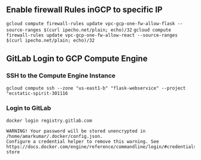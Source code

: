 
## Enable firewall Rules inGCP to specific IP
`gcloud compute firewall-rules update vpc-gcp-one-fw-allow-flask --source-ranges $(curl ipecho.net/plain; echo)/32`
`gcloud compute firewall-rules update vpc-gcp-one-fw-allow-react --source-ranges $(curl ipecho.net/plain; echo)/32`

## GitLab Login to GCP Compute Engine
### SSH to the Compute Engine Instance
`gcloud compute ssh --zone "us-east1-b" "flask-webservice" --project "ecstatic-spirit-301116`

### Login to GitLab
`docker login registry.gitlab.com`

```text
WARNING! Your password will be stored unencrypted in /home/amarkumar/.docker/config.json.
Configure a credential helper to remove this warning. See
https://docs.docker.com/engine/reference/commandline/login/#credentials-store
```
